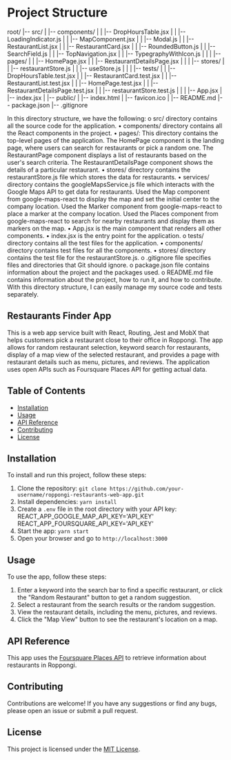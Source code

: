# Project Structure

root/
|-- src/
|   |-- components/
|   |   |-- DropHoursTable.jsx
|   |   |-- LoadingIndicator.js
|   |   |-- MapComponent.jsx
|   |   |-- Modal.js
|   |   |-- RestaurantList.jsx
|   |   |-- RestaurantCard.jsx
|   |   |-- RoundedButton.js
|   |   |-- SearchField.js
|   |   |-- TopNavigation.jsx
|   |   |-- TypegraphyWithIcon.js
|   |
|   |-- pages/
|   |   |-- HomePage.jsx
|   |   |-- RestaurantDetailsPage.jsx
|   |
|   |-- stores/
|   |   |-- restaurantStore.js
|   |   |-- useStore.js
|   |
|   |-- tests/
|   |   |-- DropHoursTable.test.jsx
|   |   |-- RestaurantCard.test.jsx
|   |   |-- RestaurantList.test.jsx
|   |   |-- HomePage.test.jsx
|   |   |-- RestaurantDetailsPage.test.jsx
|   |   |-- restaurantStore.test.js
|   |
|   |-- App.jsx
|   |-- index.jsx
|
|-- public/
|   |-- index.html
|   |-- favicon.ico
|
|-- README.md
|-- package.json
|-- .gitignore

In this directory structure, we have the following:
o	src/ directory contains all the source code for the application.
•	components/ directory contains all the React components in the project.
•	pages/: This directory contains the top-level pages of the application.
The HomePage component is the landing page, where users can search for restaurants or pick a random one.
The RestaurantPage component displays a list of restaurants based on the user's search criteria.
The RestaurantDetailsPage component shows the details of a particular restaurant.
•	stores/ directory contains the restaurantStore.js file which stores the data for restaurants.
•	services/ directory contains the googleMapsService.js file which interacts with the Google Maps API to get data for restaurants.
Used the Map component from google-maps-react to display the map and set the initial center to the company location.
Used the Marker component from google-maps-react to place a marker at the company location.
Used the Places component from google-maps-react to search for nearby restaurants and display them as markers on the map.
•	App.jsx is the main component that renders all other components.
•	index.jsx is the entry point for the application.
o	tests/ directory contains all the test files for the application.
•	components/ directory contains test files for all the components.
•	stores/ directory contains the test file for the restaurantStore.js.
o	.gitignore file specifies files and directories that Git should ignore.
o	package.json file contains information about the project and the packages used.
o	README.md file contains information about the project, how to run it, and how to contribute.
With this directory structure, I can easily manage my source code and tests separately.



## Restaurants Finder App

This is a web app service built with React, Routing, Jest and MobX that helps customers pick a restaurant close to their office in Roppongi. The app allows for random restaurant selection, keyword search for restaurants, display of a map view of the selected restaurant, and provides a page with restaurant details such as menu, pictures, and reviews. The application uses open APIs such as Foursquare Places API for getting actual data.

## Table of Contents

- [Installation](#installation)
- [Usage](#usage)
- [API Reference](#api-reference)
- [Contributing](#contributing)
- [License](#license)

## Installation

To install and run this project, follow these steps:

1. Clone the repository: `git clone https://github.com/your-username/roppongi-restaurants-web-app.git`
2. Install dependencies: `yarn install`
3. Create a `.env` file in the root directory with your API key:
   REACT_APP_GOOGLE_MAP_API_KEY='API_KEY'
   REACT_APP_FOURSQUARE_API_KEY='API_KEY'
4. Start the app: `yarn start`
5. Open your browser and go to `http://localhost:3000`

## Usage

To use the app, follow these steps:

1. Enter a keyword into the search bar to find a specific restaurant, or click the "Random Restaurant" button to get a random suggestion.
2. Select a restaurant from the search results or the random suggestion.
3. View the restaurant details, including the menu, pictures, and reviews.
4. Click the "Map View" button to see the restaurant's location on a map.

## API Reference

This app uses the [Foursquare Places API](https://developer.foursquare.com/docs/places-api/) to retrieve information about restaurants in Roppongi.

## Contributing

Contributions are welcome! If you have any suggestions or find any bugs, please open an issue or submit a pull request.

## License

This project is licensed under the [MIT License](https://opensource.org/licenses/MIT).
